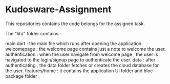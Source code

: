 # Kudosware-Assignment

This repositories contains the code belongs for the assigned task.

The "lib/" folder contains :

main.dart : the main file which runs after opening the application.
welcomepage : the welcome page contains just a note to welcome the user.
authentication : when the user navigate from welcome page , the user is navigated to the login/signup page to authenticate the user.
data : after authenticating , the data folder fetches or creates the cloud database for the user.
features/home : it contains the application UI folder and bloc package folder .
